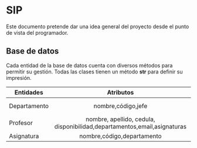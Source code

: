 # SIP
Este documento pretende dar una idea general del proyecto desde el punto de vista del programador.

## Base de datos

Cada entidad de la base de datos cuenta con diversos métodos para permitir su gestión.
Todas las clases tienen un método __str__ para definir su impresión.

| Entidades     | Atributos                           | Métodos                             |
| ------------- |:-----------------------------------:|-----------------------------------:|
| Departamento  | nombre,código,jefe | Tiene jefe, jefe_coherente, __str__ |
| Profesor      | nombre, apellido, cedula, disponibilidad,departamentos,email,asignaturas|   codigo_completo,__str__ |
| Asignatura    | nombre,código,departamento          | __str__                             |


